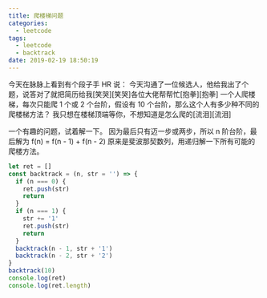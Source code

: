 ```yaml
---
title: 爬楼梯问题
categories:
  - leetcode
tags:
  - leetcode
  - backtrack
date: 2019-02-19 18:50:19
---
```


今天在脉脉上看到有个段子手 HR 说：
今天沟通了一位候选人，他给我出了个题，说答对了就把简历给我[笑哭][笑哭]各位大佬帮帮忙[抱拳][抱拳]
一个人爬楼梯，每次只能爬 1 个或 2 个台阶，假设有 10 个台阶，那么这个人有多少种不同的爬楼梯方法？
我只想在楼梯顶端等你，不想知道是怎么爬的[流泪][流泪]

<!--more-->

一个有趣的问题，试着解一下。
因为最后只有迈一步或两步，所以 n 阶台阶，最后解为 f(n) = f(n - 1) + f(n - 2)
原来是斐波那契数列，用递归解一下所有可能的爬楼方法。

```js
let ret = []
const backtrack = (n, str = '') => {
  if (n === 0) {
    ret.push(str)
    return
  }
  if (n === 1) {
    str += '1'
    ret.push(str)
    return
  }
  backtrack(n - 1, str + '1')
  backtrack(n - 2, str + '2')
}
backtrack(10)
console.log(ret)
console.log(ret.length)
```
